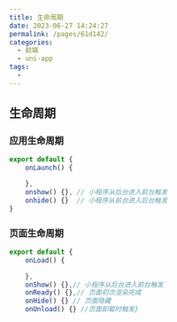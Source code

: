 ```yaml
---
title: 生命周期
date: 2023-06-27 14:24:27
permalink: /pages/61d142/
categories: 
  - 前端
  - uni-app
tags: 
  - 
---
```

  
## 生命周期
### 应用生命周期
```javascript
export default {
    onLaunch() {

    },
    onshow() {}, // 小程序从后台进入前台触发
    onhide() {}  // 小程序从前台进入后台触发
}

```

### 页面生命周期
```javascript
export default {
    onLoad() {

    },
    onShow() {},// 小程序从后台进入前台触发
    onReady() {},// 页面初次渲染完成
    onHide() {} // 页面隐藏
    onUnload() {} //页面卸载时触发}
```
